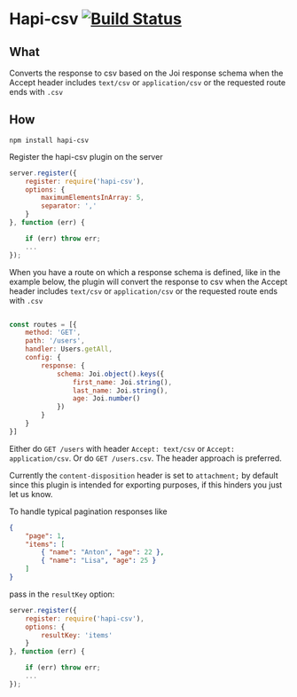 # Hapi-csv [![Build Status](https://travis-ci.org/Salesflare/hapi-csv.svg?branch=master)](https://travis-ci.org/Salesflare/hapi-csv)

## What

Converts the response to csv based on the Joi response schema when the Accept header includes `text/csv` or `application/csv` or the requested route ends with `.csv`

## How

`npm install hapi-csv`

Register the hapi-csv plugin on the server

```javascript
server.register({
    register: require('hapi-csv'),
    options: {
        maximumElementsInArray: 5,
        separator: ','
    }
}, function (err) {

    if (err) throw err;
    ...
});
```

When you have a route on which a response schema is defined, like in the example below, the plugin will convert the response to csv when the Accept header includes `text/csv` or `application/csv` or the requested route ends with `.csv`

```javascript

const routes = [{
    method: 'GET',
    path: '/users',
    handler: Users.getAll,
    config: {
        response: {
            schema: Joi.object().keys({
                first_name: Joi.string(),
                last_name: Joi.string(),
                age: Joi.number()
            })
        }
    }
}]
```

Either do `GET /users` with header `Accept: text/csv` or `Accept: application/csv`.
Or do `GET /users.csv`.
The header approach is preferred.

Currently the `content-disposition` header is set to `attachment;` by default since this plugin is intended for exporting purposes, if this hinders you just let us know.

To handle typical pagination responses like

```json
{
    "page": 1,
    "items": [
        { "name": "Anton", "age": 22 },
        { "name": "Lisa", "age": 25 }
    ]
}
```

pass in the `resultKey` option:

```javascript
server.register({
    register: require('hapi-csv'),
    options: {
        resultKey: 'items'
    }
}, function (err) {

    if (err) throw err;
    ...
});
```
